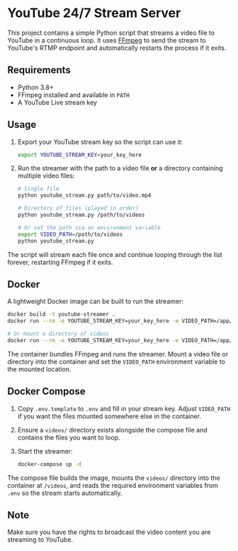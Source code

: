 # YouTube 24/7 Stream Server

This project contains a simple Python script that streams a video file to YouTube in a continuous loop. It uses [FFmpeg](https://ffmpeg.org/) to send the stream to YouTube's RTMP endpoint and automatically restarts the process if it exits.

## Requirements

- Python 3.8+
- FFmpeg installed and available in `PATH`
- A YouTube Live stream key

## Usage

1. Export your YouTube stream key so the script can use it:

   ```bash
   export YOUTUBE_STREAM_KEY=your_key_here
   ```

2. Run the streamer with the path to a video file **or** a directory containing
   multiple video files:

   ```bash
   # Single file
   python youtube_stream.py path/to/video.mp4

   # Directory of files (played in order)
   python youtube_stream.py /path/to/videos

   # Or set the path via an environment variable
   export VIDEO_PATH=/path/to/videos
   python youtube_stream.py
   ```

The script will stream each file once and continue looping through the list
forever, restarting FFmpeg if it exits.

## Docker

A lightweight Docker image can be built to run the streamer:

```bash
docker build -t youtube-streamer .
docker run --rm -e YOUTUBE_STREAM_KEY=your_key_here -e VIDEO_PATH=/app/video.mp4 -v $(pwd)/video.mp4:/app/video.mp4 youtube-streamer

# Or mount a directory of videos
docker run --rm -e YOUTUBE_STREAM_KEY=your_key_here -e VIDEO_PATH=/app/videos -v $(pwd)/videos:/app/videos youtube-streamer
```

The container bundles FFmpeg and runs the streamer. Mount a video file or
directory into the container and set the `VIDEO_PATH` environment variable to
the mounted location.

## Docker Compose

1. Copy `.env.template` to `.env` and fill in your stream key. Adjust
   `VIDEO_PATH` if you want the files mounted somewhere else in the
   container.
2. Ensure a `videos/` directory exists alongside the compose file and
   contains the files you want to loop.
3. Start the streamer:

   ```bash
   docker-compose up -d
   ```

The compose file builds the image, mounts the `videos/` directory into the
container at `/videos`, and reads the required environment variables from
`.env` so the stream starts automatically.

## Note

Make sure you have the rights to broadcast the video content you are streaming to YouTube.

